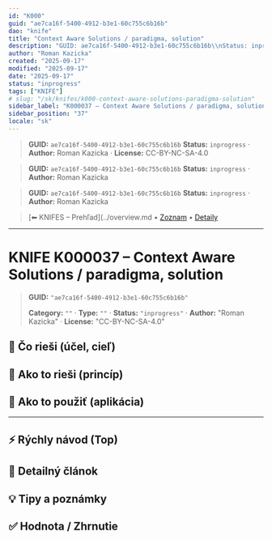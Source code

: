 ```yaml
---
id: "K000"
guid: "ae7ca16f-5400-4912-b3e1-60c755c6b16b"
dao: "knife"
title: "Context Aware Solutions / paradigma, solution"
description: "GUID: ae7ca16f-5400-4912-b3e1-60c755c6b16b\\nStatus: inprogress · Author: Roman Kazicka · License: CC-BY-NC-SA-4.0"
author: "Roman Kazicka"
created: "2025-09-17"
modified: "2025-09-17"
date: "2025-09-17"
status: "inprogress"
tags: ["KNIFE"]
# slug: "/sk/knifes/k000-context-aware-solutions-paradigma-solution"
sidebar_label: "K000037 – Context Aware Solutions / paradigma, solution"
sidebar_position: "37"
locale: "sk"
---
```

<!-- body:start -->

<!-- fm-visible: start -->
> **GUID:** `ae7ca16f-5400-4912-b3e1-60c755c6b16b`
> **Status:** `inprogress` · **Author:** Roman Kazicka · **License:** CC-BY-NC-SA-4.0
<!-- fm-visible: end -->
<!-- body:start -->

<!-- fm-visible: start -->
> **GUID:** `ae7ca16f-5400-4912-b3e1-60c755c6b16b`
> **Status:** `inprogress` · **Author:** Roman Kazicka
<!-- fm-visible: end -->
<!-- body:start -->

<!-- fm-visible: start -->
> **GUID:** `ae7ca16f-5400-4912-b3e1-60c755c6b16b`
> **Status:** `inprogress` · **Author:** Roman Kazicka
<!-- fm-visible: end -->
<!-- body:start -->

<!-- nav:knifes -->
> [⬅ KNIFES – Prehľad](../overview.md • [Zoznam](../KNIFE_Overview_List.md) • [Detaily](../KNIFE_Overview_Details.md)
---
# KNIFE K000037 – Context Aware Solutions / paradigma, solution
<!-- fm-visible: start -->

> **GUID:** `"ae7ca16f-5400-4912-b3e1-60c755c6b16b"`
>   
> **Category:** `""` · **Type:** `""` · **Status:** `"inprogress"` · **Author:** "Roman Kazicka" · **License:** "CC-BY-NC-SA-4.0"
<!-- fm-visible: end -->


## 🎯 Čo rieši (účel, cieľ)

## 🧩 Ako to rieši (princíp)

## 🧪 Ako to použiť (aplikácia)

---

## ⚡ Rýchly návod (Top)

## 📜 Detailný článok

## 💡 Tipy a poznámky

## ✅ Hodnota / Zhrnutie
